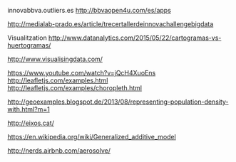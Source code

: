 innovabbva.outliers.es
http://bbvaopen4u.com/es/apps

http://medialab-prado.es/article/trecertallerdeinnovachallengebigdata

Visualitzation
http://www.datanalytics.com/2015/05/22/cartogramas-vs-huertogramas/

http://www.visualisingdata.com/

https://www.youtube.com/watch?v=jQcH4XuoEns
http://leafletjs.com/examples.html
http://leafletjs.com/examples/choropleth.html

http://geoexamples.blogspot.de/2013/08/representing-population-density-with.html?m=1⁠⁠⁠⁠

http://eixos.cat/


https://en.wikipedia.org/wiki/Generalized_additive_model

http://nerds.airbnb.com/aerosolve/

